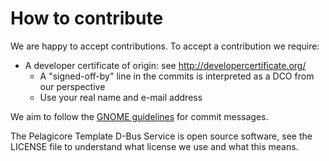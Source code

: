 How to contribute
=================
We are happy to accept contributions. To accept a contribution we require:

* A developer certificate of origin: see http://developercertificate.org/
    - A "signed-off-by" line in the commits is interpreted as a DCO from our perspective
    - Use your real name and e-mail address

We aim to follow the [GNOME guidelines](https://wiki.gnome.org/Git/CommitMessages) for commit
messages.

The Pelagicore Template D-Bus Service is open source software, see the LICENSE file to understand
what license we use and what this means.
